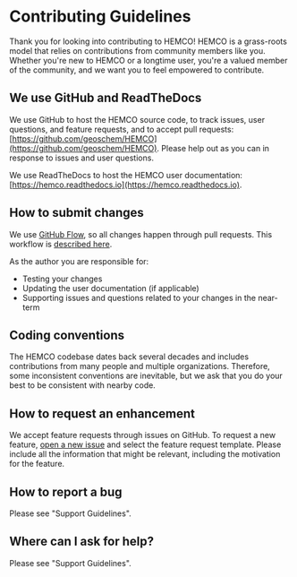 # Contributing Guidelines

Thank you for looking into contributing to HEMCO! HEMCO is a grass-roots model that relies on contributions from community members like you. Whether you're new to HEMCO or a longtime user, you're a valued member of the community, and we want you to feel empowered to contribute.

## We use GitHub and ReadTheDocs
We use GitHub to host the HEMCO source code, to track issues, user questions, and feature requests, and to accept pull requests: [https://github.com/geoschem/HEMCO](https://github.com/geoschem/HEMCO). Please help out as you can in response to issues and user questions.

We use ReadTheDocs to host the HEMCO user documentation: [https://hemco.readthedocs.io](https://hemco.readthedocs.io).

## How to submit changes
We use [GitHub Flow](https://guides.github.com/introduction/flow/index.html), so all changes happen through pull requests. This workflow is [described here](https://guides.github.com/introduction/flow/index.html).

As the author you are responsible for:
- Testing your changes
- Updating the user documentation (if applicable)
- Supporting issues and questions related to your changes in the near-term

## Coding conventions
The HEMCO codebase dates back several decades and includes contributions from many people and multiple organizations. Therefore, some inconsistent conventions are inevitable, but we ask that you do your best to be consistent with nearby code.

## How to request an enhancement
We accept feature requests through issues on GitHub. To request a new feature, [open a new issue](https://github.com/geoschem/HEMCO/issues/new/choose) and select
the feature request template. Please include all the information that might be relevant, including the motivation for the feature.

## How to report a bug
Please see "Support Guidelines".

## Where can I ask for help?
Please see "Support Guidelines".

